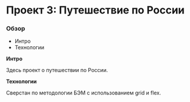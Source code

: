 # Проект 3: Путешествие по России

### Обзор
* Интро
* Технологии

**Интро**

Здесь проект о путешествии по России.

**Технологии**

Сверстан по методологии БЭМ с использованием grid и flex.

